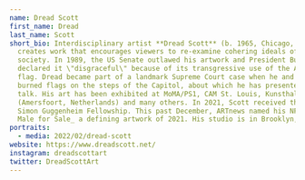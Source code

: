```yaml
---
name: Dread Scott
first_name: Dread
last_name: Scott
short_bio: Interdisciplinary artist **Dread Scott** (b. 1965, Chicago, IL)
  creates work that encourages viewers to re-examine cohering ideals of American
  society. In 1989, the US Senate outlawed his artwork and President Bush
  declared it \"disgraceful\" because of its transgressive use of the American
  flag. Dread became part of a landmark Supreme Court case when he and others
  burned flags on the steps of the Capitol, about which he has presented a TED
  talk. His art has been exhibited at MoMA/PS1, CAM St. Louis, Kunsthal KAdE
  (Amersfoort, Netherlands) and many others. In 2021, Scott received the John
  Simon Guggenheim Fellowship. This past December, ARTnews named his NFT _White
  Male for Sale_ a defining artwork of 2021. His studio is in Brooklyn, NY.
portraits:
  - media: 2022/02/dread-scott
website: https://www.dreadscott.net/
instagram: dreadscottart
twitter: DreadScottArt
---
```

